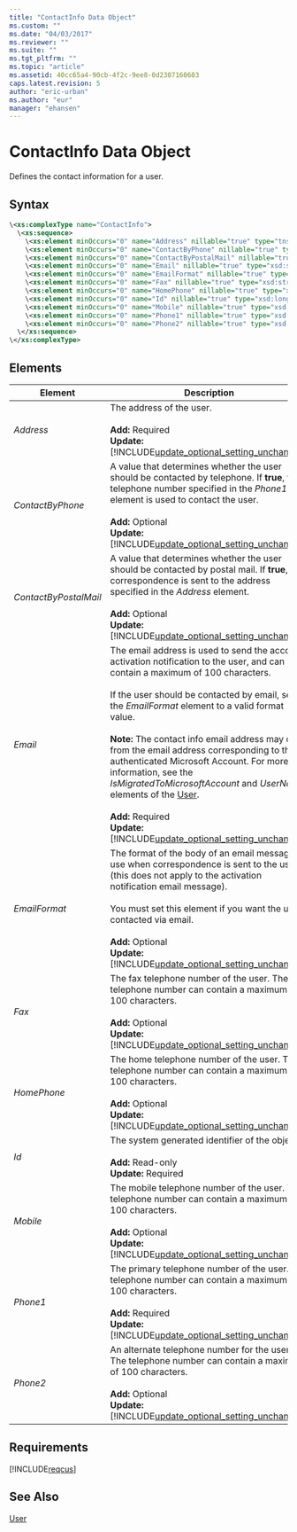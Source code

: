 ```yaml
---
title: "ContactInfo Data Object"
ms.custom: ""
ms.date: "04/03/2017"
ms.reviewer: ""
ms.suite: ""
ms.tgt_pltfrm: ""
ms.topic: "article"
ms.assetid: 40cc65a4-90cb-4f2c-9ee8-0d2307160603
caps.latest.revision: 5
author: "eric-urban"
ms.author: "eur"
manager: "ehansen"
---
```

# ContactInfo Data Object
Defines the contact information for a user.

## Syntax

```xml
\<xs:complexType name="ContactInfo">
  \<xs:sequence>
    \<xs:element minOccurs="0" name="Address" nillable="true" type="tns:string" />
    \<xs:element minOccurs="0" name="ContactByPhone" nillable="true" type="xsd:boolean" />
    \<xs:element minOccurs="0" name="ContactByPostalMail" nillable="true" type=" xsd:boolean " />
    \<xs:element minOccurs="0" name="Email" nillable="true" type="xsd:string" />
    \<xs:element minOccurs="0" name="EmailFormat" nillable="true" type="tns:EmailFormat" />
    \<xs:element minOccurs="0" name="Fax" nillable="true" type="xsd:string" />
    \<xs:element minOccurs="0" name="HomePhone" nillable="true" type="xsd:string" />
    \<xs:element minOccurs="0" name="Id" nillable="true" type="xsd:long" />
    \<xs:element minOccurs="0" name="Mobile" nillable="true" type="xsd:string" />
    \<xs:element minOccurs="0" name="Phone1" nillable="true" type="xsd:string" />
    \<xs:element minOccurs="0" name="Phone2" nillable="true" type="xsd:string" />
  \</xs:sequence>
\</xs:complexType>
```

## <a name="Elements"></a>Elements

|Element|Description|Data Type|
|-----------|---------------|-------------|
|*Address*|The address of the user.<br/><br/>**Add:** Required<br/>**Update:** [!INCLUDE[update_optional_setting_unchanged](../customer-api/includes/update-optional-setting-unchanged.md)]|[Address](../customer-api/address-data-object.md)|
|*ContactByPhone*|A value that determines whether the user should be contacted by telephone. If **true**, the telephone number specified in the *Phone1* element is used to contact the user.<br/><br/>**Add:** Optional<br/>**Update:** [!INCLUDE[update_optional_setting_unchanged](../customer-api/includes/update-optional-setting-unchanged.md)]|*boolean*|
|*ContactByPostalMail*|A value that determines whether the user should be contacted by postal mail. If **true**, correspondence is sent to the address specified in the *Address* element.<br/><br/>**Add:** Optional<br/>**Update:** [!INCLUDE[update_optional_setting_unchanged](../customer-api/includes/update-optional-setting-unchanged.md)]|*boolean*|
|*Email*|The email address is used to send the account activation notification to the user, and can contain a maximum of 100 characters.<br /><br />If the user should be contacted by email, set the *EmailFormat* element to a valid format value.<br /><br />**Note:** The contact info email address may differ from the email address corresponding to the authenticated Microsoft Account. For more information, see the *IsMigratedToMicrosoftAccount* and *UserName* elements of the [User](../customer-api/user-data-object.md).<br/><br/>**Add:** Required<br/>**Update:** [!INCLUDE[update_optional_setting_unchanged](../customer-api/includes/update-optional-setting-unchanged.md)]|*string*|
|*EmailFormat*|The format of the body of an email message to use when correspondence is sent to the user (this does not apply to the activation notification email message).<br /><br />You must set this element if you want the user contacted via email.<br/><br/>**Add:** Optional<br/>**Update:** [!INCLUDE[update_optional_setting_unchanged](../customer-api/includes/update-optional-setting-unchanged.md)]|[EmailFormat Value Set](../customer-api/emailformat-value-set.md)|
|*Fax*|The fax telephone number of the user. The telephone number can contain a maximum of 100 characters.<br/><br/>**Add:** Optional<br/>**Update:** [!INCLUDE[update_optional_setting_unchanged](../customer-api/includes/update-optional-setting-unchanged.md)]|*string*|
|*HomePhone*|The home telephone number of the user. The telephone number can contain a maximum of 100 characters.<br/><br/>**Add:** Optional<br/>**Update:** [!INCLUDE[update_optional_setting_unchanged](../customer-api/includes/update-optional-setting-unchanged.md)]|*string*|
|*Id*|The system generated identifier of the object.<br/><br/>**Add:** Read-only<br/>**Update:** Required|*long*|
|*Mobile*|The mobile telephone number of the user. The telephone number can contain a maximum of 100 characters.<br/><br/>**Add:** Optional<br/>**Update:** [!INCLUDE[update_optional_setting_unchanged](../customer-api/includes/update-optional-setting-unchanged.md)]|*string*|
|*Phone1*|The primary telephone number of the user. The telephone number can contain a maximum of 100 characters.<br/><br/>**Add:** Required<br/>**Update:** [!INCLUDE[update_optional_setting_unchanged](../customer-api/includes/update-optional-setting-unchanged.md)]|*string*|
|*Phone2*|An alternate telephone number for the user. The telephone number can contain a maximum of 100 characters.<br/><br/>**Add:** Optional<br/>**Update:** [!INCLUDE[update_optional_setting_unchanged](../customer-api/includes/update-optional-setting-unchanged.md)]|*string*|

## Requirements
[!INCLUDE[reqcus](../customer-api/includes/reqcus.md)]
## See Also
[User](../customer-api/user-data-object.md)

